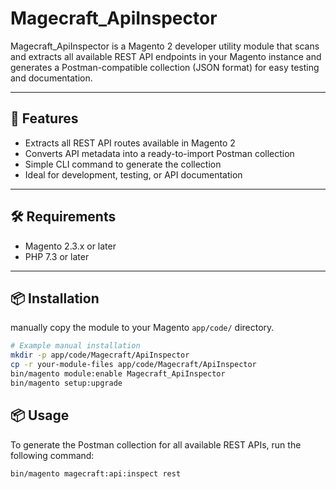 # Magecraft_ApiInspector

Magecraft_ApiInspector is a Magento 2 developer utility module that scans and extracts all available REST API endpoints in your Magento instance and generates a Postman-compatible collection (JSON format) for easy testing and documentation.

---

## 🧩 Features

- Extracts all REST API routes available in Magento 2
- Converts API metadata into a ready-to-import Postman collection
- Simple CLI command to generate the collection
- Ideal for development, testing, or API documentation

---

## 🛠 Requirements

- Magento 2.3.x or later
- PHP 7.3 or later

---

## 📦 Installation

manually copy the module to your Magento `app/code/` directory.

```bash
# Example manual installation
mkdir -p app/code/Magecraft/ApiInspector
cp -r your-module-files app/code/Magecraft/ApiInspector
bin/magento module:enable Magecraft_ApiInspector
bin/magento setup:upgrade
```

## 📦 Usage
To generate the Postman collection for all available REST APIs, run the following command:
```bash
bin/magento magecraft:api:inspect rest
```
